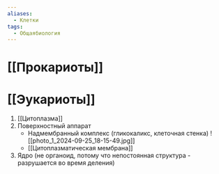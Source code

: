 ```yaml
---
aliases:
  - Клетки
tags:
  - Общаябиология
---
```

# [[Прокариоты]]
# [[Эукариоты]]

1. [[Цитоплазма]]
2. Поверхностный аппарат
	- Надмембранный комплекс (гликокаликс, клеточная стенка)
	![[photo_1_2024-09-25_18-15-49.jpg]]
	- [[Цитоплазматическая мембрана]]
3. Ядро (не органоид, потому что непостоянная структура - разрушается во время деления)